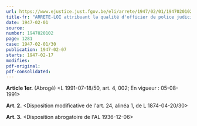 ```yaml
---
url: https://www.ejustice.just.fgov.be/eli/arrete/1947/02/01/1947020102/justel
title-fr: "ARRETE-LOI attribuant la qualité d'officier de police judiciaire auxiliaire du procureur du Roi à certains agents-inspecteurs principaux et à certains sous-officiers du corps de gendarmerie."
date: 1947-02-01
source:
number: 1947020102
page: 1281
case: 1947-02-01/30
publication: 1947-02-07
starts: 1947-02-17
modifies:
pdf-original:
pdf-consolidated:
---
```


**Article 1er.** (Abrogé) <L 1991-07-18/50, art. 4, 002;  En vigueur :  05-08-1991>

**Art. 2.** <Disposition modificative de l'art. 24, alinéa 1, de L 1874-04-20/30>

**Art. 3.** <Disposition abrogatoire de l'AL 1936-12-06>
